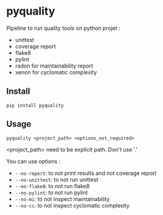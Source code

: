 # pyquality

Pipeline to run quality tools on python projet :
* unittest
* coverage report
* flake8
* pylint
* radon for maintainability report
* xenon for cyclomatic complexity

## Install

```
pip install pyquality
```

## Usage
```
pyquality <project_path> <options_not_required>
```
<project_path> need to be explicit path. Don't use '.'

You can use options :
* `--no-report`: to not print results and not coverage report
* `--no-unittest`: to not run unittest
* `--no-flake8`: to not run flake8
* `--no-pylint`: to not run pylint
* `--no-mi`: to not inspect maintainability
* `--no-cc`: to not inspect cyclomatic complexity

